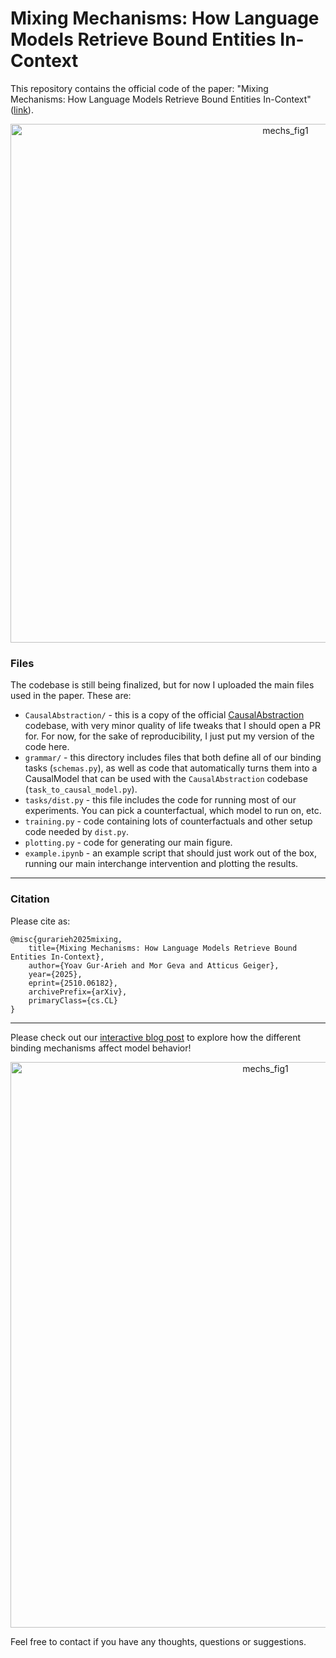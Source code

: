 # Mixing Mechanisms: How Language Models Retrieve Bound Entities In-Context
This repository contains the official code of the paper: "Mixing Mechanisms: How Language Models Retrieve Bound Entities In-Context" ([link](https://arxiv.org/abs/2510.06182)).

<p align="center">
  <img width="864" height="830" alt="mechs_fig1" src="https://github.com/user-attachments/assets/e3ac9cdf-add7-4f02-96d0-f2b75e359651" />
</p>

### Files
The codebase is still being finalized, but for now I uploaded the main files used in the paper. These are:
- `CausalAbstraction/` - this is a copy of the official [CausalAbstraction](https://github.com/atticusg/CausalAbstraction) codebase, with very minor quality of life tweaks that I should open a PR for. For now, for the sake of reproducibility, I just put my version of the code here.
- `grammar/` - this directory includes files that both define all of our binding tasks (`schemas.py`), as well as code that automatically turns them into a CausalModel that can be used with the `CausalAbstraction` codebase (`task_to_causal_model.py`).
- `tasks/dist.py` - this file includes the code for running most of our experiments. You can pick a counterfactual, which model to run on, etc.
- `training.py` - code containing lots of counterfactuals and other setup code needed by `dist.py`.
- `plotting.py` - code for generating our main figure.
- `example.ipynb` - an example script that should just work out of the box, running our main interchange intervention and plotting the results.

---

### Citation
Please cite as:
```
@misc{gurarieh2025mixing,
    title={Mixing Mechanisms: How Language Models Retrieve Bound Entities In-Context},
    author={Yoav Gur-Arieh and Mor Geva and Atticus Geiger},
    year={2025},
    eprint={2510.06182},
    archivePrefix={arXiv},
    primaryClass={cs.CL}
}
```

---

Please check out our [interactive blog post](https://yoav.ml/blog/2025/mixing-mechs/) to explore how the different binding mechanisms affect model behavior!

<p align="center">
<img width="800" height="905" alt="mechs_fig1" src="https://github.com/user-attachments/assets/4c028f8f-c83c-43c1-aa85-f1a0aef92333" />
</p>


Feel free to contact if you have any thoughts, questions or suggestions.
